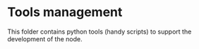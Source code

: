# Tools management

This folder contains python tools (handy scripts) to support the development of the node.

